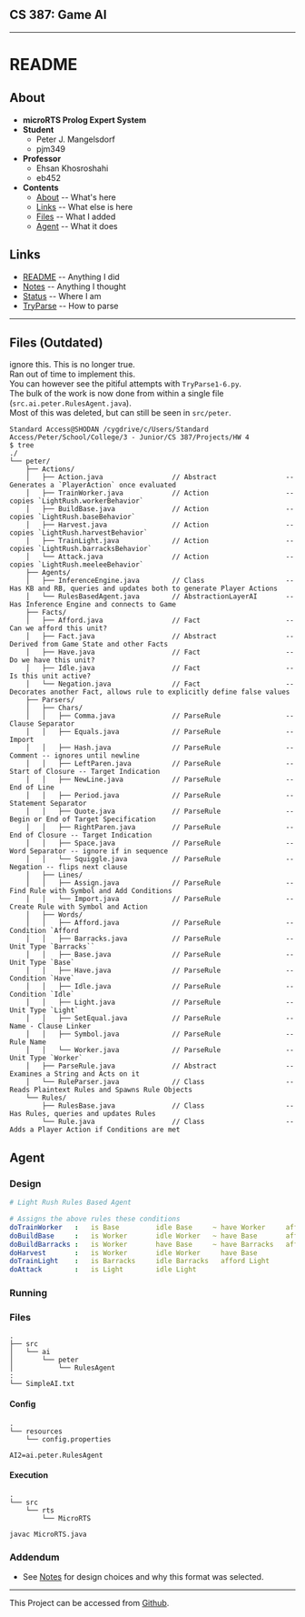 

## CS 387: Game AI


---------


# README


## About
 - **microRTS Prolog Expert System**
 - **Student**
     - Peter J. Mangelsdorf
     - pjm349
 - **Professor**
     - Ehsan Khosroshahi
     - eb452
 - **Contents**
     - [About](#about)      -- What's here
     - [Links](#links)      -- What else is here
     - [Files](#files)      -- What I added
     - [Agent](#agent)      -- What it does


## Links
 - [README](README.md)      -- Anything I did
 - [Notes](NOTES.md)        -- Anything I thought
 - [Status](STATUS.md)      -- Where I am
 - [TryParse](TryPArse.md)  -- How to parse


---------


## Files (Outdated)
ignore this. This is no longer true.  
Ran out of time to implement this.  
You can however see the pitiful attempts with `TryParse1-6.py`.  
The bulk of the work is now done from within a single file (`src.ai.peter.RulesAgent.java`).  
Most of this was deleted, but can still be seen in `src/peter`.  
```
Standard Access@SHODAN /cygdrive/c/Users/Standard Access/Peter/School/College/3 - Junior/CS 387/Projects/HW 4
$ tree
./
└── peter/
    ├── Actions/
    │   ├── Action.java                 // Abstract                 -- Generates a `PlayerAction` once evaluated
    │   ├── TrainWorker.java            // Action                   -- copies `LightRush.workerBehavior`
    │   ├── BuildBase.java              // Action                   -- copies `LightRush.baseBehavior`
    │   ├── Harvest.java                // Action                   -- copies `LightRush.harvestBehavior`
    │   ├── TrainLight.java             // Action                   -- copies `LightRush.barracksBehavior`
    │   └── Attack.java                 // Action                   -- copies `LightRush.meeleeBehavior`
    ├── Agents/
    │   ├── InferenceEngine.java        // Class                    -- Has KB and RB, queries and updates both to generate Player Actions
    │   └── RulesBasedAgent.java        // AbstractionLayerAI       -- Has Inference Engine and connects to Game
    ├── Facts/
    │   ├── Afford.java                 // Fact                     -- Can we afford this unit?
    │   ├── Fact.java                   // Abstract                 -- Derived from Game State and other Facts
    │   ├── Have.java                   // Fact                     -- Do we have this unit?
    │   ├── Idle.java                   // Fact                     -- Is this unit active?
    │   └── Negation.java               // Fact                     -- Decorates another Fact, allows rule to explicitly define false values
    ├── Parsers/
    │   ├── Chars/
    │   │   ├── Comma.java              // ParseRule                -- Clause Separator
    │   │   ├── Equals.java             // ParseRule                -- Import
    │   │   ├── Hash.java               // ParseRule                -- Comment -- ignores until newline
    │   │   ├── LeftParen.java          // ParseRule                -- Start of Closure -- Target Indication
    │   │   ├── NewLine.java            // ParseRule                -- End of Line
    │   │   ├── Period.java             // ParseRule                -- Statement Separator
    │   │   ├── Quote.java              // ParseRule                -- Begin or End of Target Specification
    │   │   ├── RightParen.java         // ParseRule                -- End of Closure -- Target Indication
    │   │   ├── Space.java              // ParseRule                -- Word Separator -- ignore if in sequence
    │   │   └── Squiggle.java           // ParseRule                -- Negation -- flips next clause
    │   ├── Lines/
    │   │   ├── Assign.java             // ParseRule                -- Find Rule with Symbol and Add Conditions
    │   │   └── Import.java             // ParseRule                -- Create Rule with Symbol and Action
    │   ├── Words/
    │   │   ├── Afford.java             // ParseRule                -- Condition `Afford
    │   │   ├── Barracks.java           // ParseRule                -- Unit Type `Barracks``
    │   │   ├── Base.java               // ParseRule                -- Unit Type `Base`
    │   │   ├── Have.java               // ParseRule                -- Condition `Have`
    │   │   ├── Idle.java               // ParseRule                -- Condition `Idle`
    │   │   ├── Light.java              // ParseRule                -- Unit Type `Light`
    │   │   ├── SetEqual.java           // ParseRule                -- Name - Clause Linker
    │   │   ├── Symbol.java             // ParseRule                -- Rule Name
    │   │   └── Worker.java             // ParseRule                -- Unit Type `Worker`
    │   ├── ParseRule.java              // Abstract                 -- Examines a String and Acts on it
    │   └── RuleParser.java             // Class                    -- Reads Plaintext Rules and Spawns Rule Objects
    └── Rules/
        ├── RulesBase.java              // Class                    -- Has Rules, queries and updates Rules
        └── Rule.java                   // Class                    -- Adds a Player Action if Conditions are met
```


## Agent

### Design
```yaml
# Light Rush Rules Based Agent

# Assigns the above rules these conditions
doTrainWorker   :   is Base         idle Base     ~ have Worker     afford Worker
doBuildBase     :   is Worker       idle Worker   ~ have Base       afford Base
doBuildBarracks :   is Worker       have Base     ~ have Barracks   afford Barracks
doHarvest       :   is Worker       idle Worker     have Base
doTrainLight    :   is Barracks     idle Barracks   afford Light
doAttack        :   is Light        idle Light
```


### Running
### Files
```
.
├── src
│   └── ai
│       └── peter
│           └── RulesAgent
:
└── SimpleAI.txt
```

#### Config
```
.
└── resources
    └── config.properties
```
```
AI2=ai.peter.RulesAgent
```
#### Execution
```
.
└── src
    └── rts
        └── MicroRTS
```
```
javac MicroRTS.java
```

### Addendum
 - See [Notes](Notes.md) for design choices and why this format was selected.


---------


This Project can be accessed from [Github](https://github.com/peter201943/microrts).